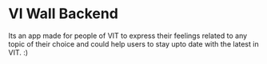 # VI Wall Backend

Its an app made for people of VIT to express their feelings related to any topic of their choice and could help users to stay upto date with the latest in VIT. :)
